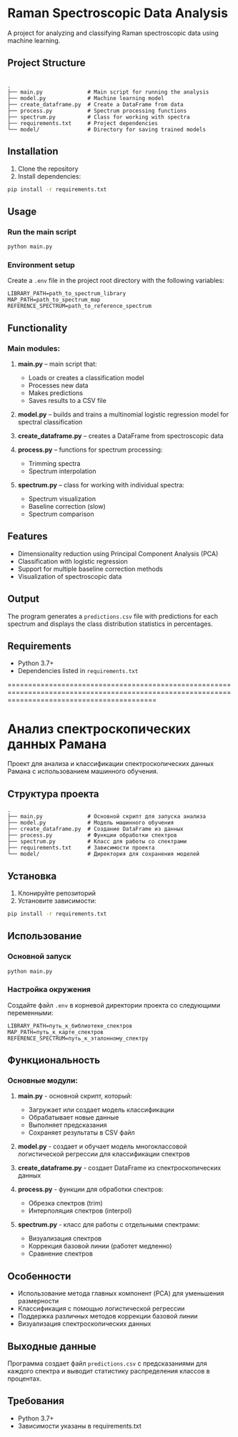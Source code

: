 
# Raman Spectroscopic Data Analysis

A project for analyzing and classifying Raman spectroscopic data using machine learning.

## Project Structure

```

.
├── main.py              # Main script for running the analysis
├── model.py             # Machine learning model
├── create_dataframe.py  # Create a DataFrame from data
├── process.py           # Spectrum processing functions
├── spectrum.py          # Class for working with spectra
├── requirements.txt     # Project dependencies
└── model/               # Directory for saving trained models

````

## Installation

1. Clone the repository  
2. Install dependencies:
```bash
pip install -r requirements.txt
````

## Usage

### Run the main script

```bash
python main.py
```

### Environment setup

Create a `.env` file in the project root directory with the following variables:

```
LIBRARY_PATH=path_to_spectrum_library
MAP_PATH=path_to_spectrum_map
REFERENCE_SPECTRUM=path_to_reference_spectrum
```

## Functionality

### Main modules:

1. **main.py** – main script that:

   * Loads or creates a classification model
   * Processes new data
   * Makes predictions
   * Saves results to a CSV file

2. **model.py** – builds and trains a multinomial logistic regression model for spectral classification

3. **create\_dataframe.py** – creates a DataFrame from spectroscopic data

4. **process.py** – functions for spectrum processing:

   * Trimming spectra
   * Spectrum interpolation

5. **spectrum.py** – class for working with individual spectra:

   * Spectrum visualization
   * Baseline correction (slow)
   * Spectrum comparison

## Features

* Dimensionality reduction using Principal Component Analysis (PCA)
* Classification with logistic regression
* Support for multiple baseline correction methods
* Visualization of spectroscopic data

## Output

The program generates a `predictions.csv` file with predictions for each spectrum and displays the class distribution statistics in percentages.

## Requirements

* Python 3.7+
* Dependencies listed in `requirements.txt`

================================================================================================================================================

# Анализ спектроскопических данных Рамана

Проект для анализа и классификации спектроскопических данных Рамана с использованием машинного обучения.

## Структура проекта

```
.
├── main.py              # Основной скрипт для запуска анализа
├── model.py             # Модель машинного обучения
├── create_dataframe.py  # Создание DataFrame из данных
├── process.py           # Функции обработки спектров
├── spectrum.py          # Класс для работы со спектрами
├── requirements.txt     # Зависимости проекта
└── model/               # Директория для сохранения моделей
```

## Установка

1. Клонируйте репозиторий
2. Установите зависимости:
```bash
pip install -r requirements.txt
```

## Использование

### Основной запуск
```bash
python main.py
```

### Настройка окружения
Создайте файл `.env` в корневой директории проекта со следующими переменными:
```
LIBRARY_PATH=путь_к_библиотеке_спектров
MAP_PATH=путь_к_карте_спектров
REFERENCE_SPECTRUM=путь_к_эталонному_спектру
```

## Функциональность

### Основные модули:

1. **main.py** - основной скрипт, который:
   - Загружает или создает модель классификации
   - Обрабатывает новые данные
   - Выполняет предсказания
   - Сохраняет результаты в CSV файл

2. **model.py** - создает и обучает модель многоклассовой логистической регрессии для классификации спектров

3. **create_dataframe.py** - создает DataFrame из спектроскопических данных

4. **process.py** - функции для обработки спектров:
   - Обрезка спектров (trim)
   - Интерполяция спектров (interpol)

5. **spectrum.py** - класс для работы с отдельными спектрами:
   - Визуализация спектров
   - Коррекция базовой линии (работет медленно)
   - Сравнение спектров

## Особенности

- Использование метода главных компонент (PCA) для уменьшения размерности
- Классификация с помощью логистической регрессии
- Поддержка различных методов коррекции базовой линии
- Визуализация спектроскопических данных

## Выходные данные

Программа создает файл `predictions.csv` с предсказаниями для каждого спектра и выводит статистику распределения классов в процентах.

## Требования

- Python 3.7+
- Зависимости указаны в requirements.txt
```
